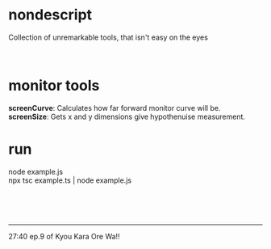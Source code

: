 # nondescript
Collection of unremarkable tools, that isn't easy on the eyes

<br>

# monitor tools  
**screenCurve**: Calculates how far forward monitor curve will be.  
**screenSize**: Gets x and y dimensions give hypothenuise measurement.  


# run
node example.js  
npx tsc example.ts | node example.js


<br>
<br>
<br>

---

27:40 ep.9 of Kyou Kara Ore Wa!!
